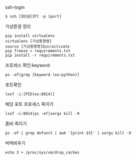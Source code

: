 ssh-login  
```
$ ssh [ID]@[IP] -p [port]
```

가상환경 정리  
```
pip install virtualenv
virtualenv [가상환경명]
source [가상환경명]bin/activate
pip freeze > requirements.txt
pip install -r requirements.txt
```

프로세스 확인:keyword  
```
ps -ef|grep [keyword (ex:python)]
```

포트확인  
```
losf -i:[PID(ex:8014)]
```
해당 포트 프로세스 죽이기  
```
lsof -i:8014|ps -ef|xargs kill -9 
```
좀비 죽이기  
```
ps -ef | grep defunct | awk '{print $3}' | xargs kill -9
```
버퍼비우기  
```
echo 3 > /proc/sys/vm/drop_caches
```
